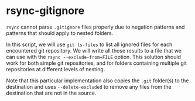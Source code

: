 # rsync-gitignore

`rsync` cannot parse `.gitignore` files properly due to negation patterns and patterns that should apply to nested folders.

In this script, we will use `git ls-files` to list all ignored files for each encountered git repository.
We will write all those results to a file that we can use with the `rsync --exclude-from=FILE` option.
This solution should work for both simple git repositories, and for folders containing multiple git repositories at different levels of nesting.

Note that this particular implementation also copies the `.git` folder(s) to the destination and uses `--delete-excluded` to remove any files from the destination that are not in the source.
